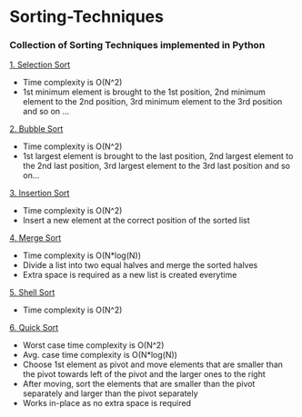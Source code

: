 # Sorting-Techniques
### Collection of Sorting Techniques implemented in Python

[1. Selection Sort](Selection_Sort.py)<br>
- Time complexity is O(N^2)
- 1st minimum element is brought to the 1st position, 2nd minimum element to the 2nd position, 3rd minimum element to the 3rd position and so on ...

[2. Bubble Sort](Bubble_Sort.py)<br>
- Time complexity is O(N^2)
- 1st largest element is brought to the last position, 2nd largest element to the 2nd last position, 3rd largest element to the 3rd last position and so on...

[3. Insertion Sort](Insertion_Sort.py)<br>
- Time complexity is O(N^2)
- Insert a new element at the correct position of the sorted list

[4. Merge Sort](Merge_Sort.py)<br>
- Time complexity is O(N*log(N))
- Divide a list into two equal halves and merge the sorted halves
- Extra space is required as a new list is created everytime

[5. Shell Sort](Shell_Sort.py)<br>
- Time complexity is O(N^2)

[6. Quick Sort](Quick_Sort.py)<br>
- Worst case time complexity is O(N^2)
- Avg. case time complexity is O(N*log(N))
- Choose 1st element as pivot and move elements that are smaller than the pivot towards left of the pivot and the larger ones to the right
- After moving, sort the elements that are smaller than the pivot separately and larger than the pivot separately
- Works in-place as no extra space is required
